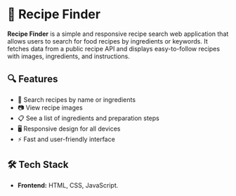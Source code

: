 # 🍳 Recipe Finder

**Recipe Finder** is a simple and responsive recipe search web application that allows users to search for food recipes by ingredients or keywords. It fetches data from a public recipe API and displays easy-to-follow recipes with images, ingredients, and instructions.

## 🔍 Features

- 🔎 Search recipes by name or ingredients
- 📷 View recipe images
- 📋 See a list of ingredients and preparation steps
- 🖥️ Responsive design for all devices
- ⚡ Fast and user-friendly interface

## 🛠️ Tech Stack

- **Frontend:** HTML, CSS, JavaScript.
